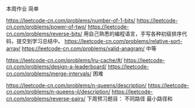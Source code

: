 本周作业
简单

https://leetcode-cn.com/problems/number-of-1-bits/
https://leetcode-cn.com/problems/power-of-two/
https://leetcode-cn.com/problems/reverse-bits/
用自己熟悉的编程语言，手写各种初级排序代码，提交到学习总结中。
https://leetcode-cn.com/problems/relative-sort-array/
https://leetcode-cn.com/problems/valid-anagram/
中等

https://leetcode-cn.com/problems/lru-cache/#/
https://leetcode-cn.com/problems/design-a-leaderboard/
https://leetcode-cn.com/problems/merge-intervals/
困难

https://leetcode-cn.com/problems/n-queens/description/
https://leetcode-cn.com/problems/n-queens-ii/description/
https://leetcode-cn.com/problems/reverse-pairs/
下周预习题目：
不同路径
最小路径和